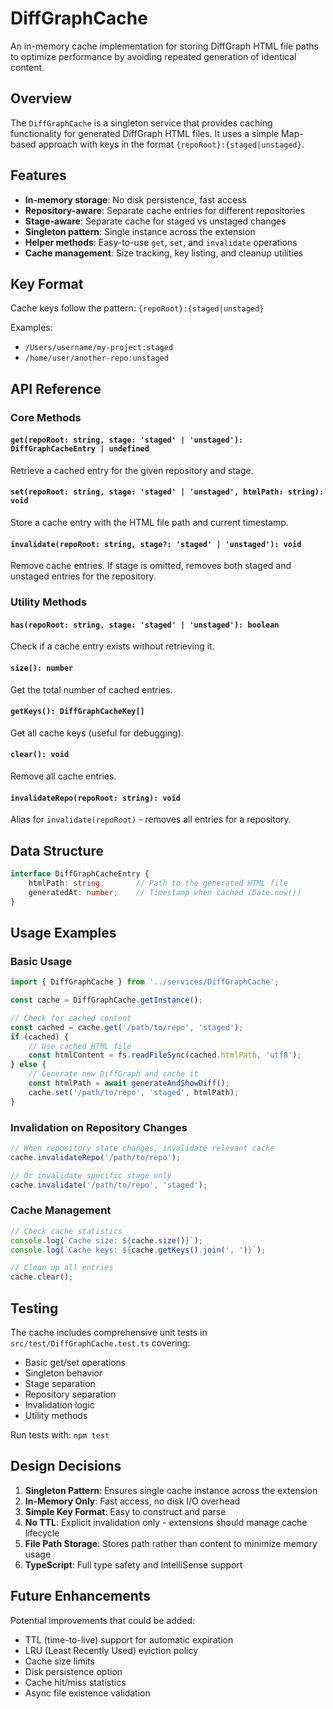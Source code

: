 # DiffGraphCache

An in-memory cache implementation for storing DiffGraph HTML file paths to optimize performance by avoiding repeated generation of identical content.

## Overview

The `DiffGraphCache` is a singleton service that provides caching functionality for generated DiffGraph HTML files. It uses a simple Map-based approach with keys in the format `{repoRoot}:{staged|unstaged}`.

## Features

- **In-memory storage**: No disk persistence, fast access
- **Repository-aware**: Separate cache entries for different repositories
- **Stage-aware**: Separate cache for staged vs unstaged changes
- **Singleton pattern**: Single instance across the extension
- **Helper methods**: Easy-to-use `get`, `set`, and `invalidate` operations
- **Cache management**: Size tracking, key listing, and cleanup utilities

## Key Format

Cache keys follow the pattern: `{repoRoot}:{staged|unstaged}`

Examples:
- `/Users/username/my-project:staged`
- `/home/user/another-repo:unstaged`

## API Reference

### Core Methods

#### `get(repoRoot: string, stage: 'staged' | 'unstaged'): DiffGraphCacheEntry | undefined`
Retrieve a cached entry for the given repository and stage.

#### `set(repoRoot: string, stage: 'staged' | 'unstaged', htmlPath: string): void`
Store a cache entry with the HTML file path and current timestamp.

#### `invalidate(repoRoot: string, stage?: 'staged' | 'unstaged'): void`
Remove cache entries. If stage is omitted, removes both staged and unstaged entries for the repository.

### Utility Methods

#### `has(repoRoot: string, stage: 'staged' | 'unstaged'): boolean`
Check if a cache entry exists without retrieving it.

#### `size(): number`
Get the total number of cached entries.

#### `getKeys(): DiffGraphCacheKey[]`
Get all cache keys (useful for debugging).

#### `clear(): void`
Remove all cache entries.

#### `invalidateRepo(repoRoot: string): void`
Alias for `invalidate(repoRoot)` - removes all entries for a repository.

## Data Structure

```typescript
interface DiffGraphCacheEntry {
    htmlPath: string;       // Path to the generated HTML file
    generatedAt: number;    // Timestamp when cached (Date.now())
}
```

## Usage Examples

### Basic Usage

```typescript
import { DiffGraphCache } from '../services/DiffGraphCache';

const cache = DiffGraphCache.getInstance();

// Check for cached content
const cached = cache.get('/path/to/repo', 'staged');
if (cached) {
    // Use cached HTML file
    const htmlContent = fs.readFileSync(cached.htmlPath, 'utf8');
} else {
    // Generate new DiffGraph and cache it
    const htmlPath = await generateAndShowDiff();
    cache.set('/path/to/repo', 'staged', htmlPath);
}
```

### Invalidation on Repository Changes

```typescript
// When repository state changes, invalidate relevant cache
cache.invalidateRepo('/path/to/repo');

// Or invalidate specific stage only
cache.invalidate('/path/to/repo', 'staged');
```

### Cache Management

```typescript
// Check cache statistics
console.log(`Cache size: ${cache.size()}`);
console.log(`Cache keys: ${cache.getKeys().join(', ')}`);

// Clean up all entries
cache.clear();
```

## Testing

The cache includes comprehensive unit tests in `src/test/DiffGraphCache.test.ts` covering:
- Basic get/set operations
- Singleton behavior
- Stage separation
- Repository separation
- Invalidation logic
- Utility methods

Run tests with: `npm test`

## Design Decisions

1. **Singleton Pattern**: Ensures single cache instance across the extension
2. **In-Memory Only**: Fast access, no disk I/O overhead
3. **Simple Key Format**: Easy to construct and parse
4. **No TTL**: Explicit invalidation only - extensions should manage cache lifecycle
5. **File Path Storage**: Stores path rather than content to minimize memory usage
6. **TypeScript**: Full type safety and IntelliSense support

## Future Enhancements

Potential improvements that could be added:
- TTL (time-to-live) support for automatic expiration
- LRU (Least Recently Used) eviction policy
- Cache size limits
- Disk persistence option
- Cache hit/miss statistics
- Async file existence validation

